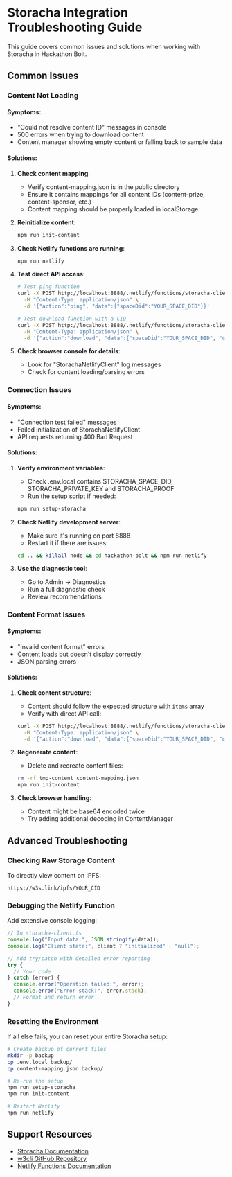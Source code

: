# Storacha Integration Troubleshooting Guide

This guide covers common issues and solutions when working with Storacha in Hackathon Bolt.

## Common Issues

### Content Not Loading

#### Symptoms:

- "Could not resolve content ID" messages in console
- 500 errors when trying to download content
- Content manager showing empty content or falling back to sample data

#### Solutions:

1. **Check content mapping**:

   - Verify content-mapping.json is in the public directory
   - Ensure it contains mappings for all content IDs (content-prize, content-sponsor, etc.)
   - Content mapping should be properly loaded in localStorage

2. **Reinitialize content**:

   ```bash
   npm run init-content
   ```

3. **Check Netlify functions are running**:

   ```bash
   npm run netlify
   ```

4. **Test direct API access**:

   ```bash
   # Test ping function
   curl -X POST http://localhost:8888/.netlify/functions/storacha-client \
     -H "Content-Type: application/json" \
     -d '{"action":"ping", "data":{"spaceDid":"YOUR_SPACE_DID"}}'

   # Test download function with a CID
   curl -X POST http://localhost:8888/.netlify/functions/storacha-client \
     -H "Content-Type: application/json" \
     -d '{"action":"download", "data":{"spaceDid":"YOUR_SPACE_DID", "cid":"SOME_CID"}}'
   ```

5. **Check browser console for details**:
   - Look for "StorachaNetlifyClient" log messages
   - Check for content loading/parsing errors

### Connection Issues

#### Symptoms:

- "Connection test failed" messages
- Failed initialization of StorachaNetlifyClient
- API requests returning 400 Bad Request

#### Solutions:

1. **Verify environment variables**:

   - Check .env.local contains STORACHA_SPACE_DID, STORACHA_PRIVATE_KEY and STORACHA_PROOF
   - Run the setup script if needed:

   ```bash
   npm run setup-storacha
   ```

2. **Check Netlify development server**:

   - Make sure it's running on port 8888
   - Restart it if there are issues:

   ```bash
   cd .. && killall node && cd hackathon-bolt && npm run netlify
   ```

3. **Use the diagnostic tool**:
   - Go to Admin -> Diagnostics
   - Run a full diagnostic check
   - Review recommendations

### Content Format Issues

#### Symptoms:

- "Invalid content format" errors
- Content loads but doesn't display correctly
- JSON parsing errors

#### Solutions:

1. **Check content structure**:

   - Content should follow the expected structure with `items` array
   - Verify with direct API call:

   ```bash
   curl -X POST http://localhost:8888/.netlify/functions/storacha-client \
     -H "Content-Type: application/json" \
     -d '{"action":"download", "data":{"spaceDid":"YOUR_SPACE_DID", "cid":"CONTENT_CID"}}' | base64 -D
   ```

2. **Regenerate content**:

   - Delete and recreate content files:

   ```bash
   rm -rf tmp-content content-mapping.json
   npm run init-content
   ```

3. **Check browser handling**:
   - Content might be base64 encoded twice
   - Try adding additional decoding in ContentManager

## Advanced Troubleshooting

### Checking Raw Storage Content

To directly view content on IPFS:

```
https://w3s.link/ipfs/YOUR_CID
```

### Debugging the Netlify Function

Add extensive console logging:

```javascript
// In storacha-client.ts
console.log("Input data:", JSON.stringify(data));
console.log("Client state:", client ? "initialized" : "null");

// Add try/catch with detailed error reporting
try {
  // Your code
} catch (error) {
  console.error("Operation failed:", error);
  console.error("Error stack:", error.stack);
  // Format and return error
}
```

### Resetting the Environment

If all else fails, you can reset your entire Storacha setup:

```bash
# Create backup of current files
mkdir -p backup
cp .env.local backup/
cp content-mapping.json backup/

# Re-run the setup
npm run setup-storacha
npm run init-content

# Restart Netlify
npm run netlify
```

## Support Resources

- [Storacha Documentation](https://docs.web3.storage/)
- [w3cli GitHub Repository](https://github.com/web3-storage/w3cli)
- [Netlify Functions Documentation](https://docs.netlify.com/functions/overview/)
